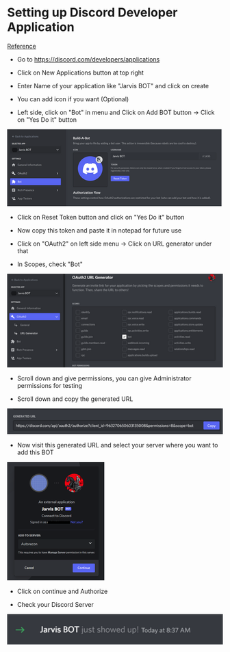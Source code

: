# Setting up Discord Developer Application

[Reference](https://www.cyberick.com/post/create-your-own-discord-bot-for-recon-bug-bounty)

- Go to https://discord.com/developers/applications

- Click on New Applications button at top right

- Enter Name of your application like "Jarvis BOT" and click on create

- You can add icon if you want (Optional)

- Left side, click on "Bot" in menu and Click on Add BOT button -> Click on "Yes Do it" button

![build a bot](assets/img_01.webp)

- Click on Reset Token button and click on "Yes Do it" button

- Now copy this token and paste it in notepad for future use

- Click on "OAuth2" on left side menu -> Click on URL generator under that

- In Scopes, check "Bot"

![OAuth2 URL](assets/img_02.webp)

- Scroll down and give permissions, you can give Administrator permissions for testing

- Scroll down and copy the generated URL

![Generate URL](assets/img_03.webp)

- Now visit this generated URL and select your server where you want to add this BOT

![BOT](assets/img_04.webp)

- Click on continue and Authorize

- Check your Discord Server

![add server](assets/img_05.webp)
